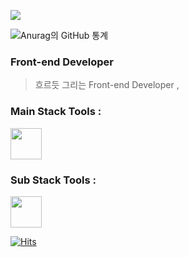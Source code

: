 

![](https://images.velog.io/images/ss3152psy/post/b8dfe875-4504-4ad0-9fac-43e12c150495/name.gif)


![Anurag의 GitHub 통계](https://github-readme-stats.vercel.app/api?username=soyoun&count_private=true&show_icons=true&theme=radical)


### Front-end Developer 

> 흐르듯 그리는 Front-end Developer , 

### Main Stack Tools : 

<image src="https://user-images.githubusercontent.com/70262871/106377017-4e72ca00-63dd-11eb-88c4-ce23537e8051.png" height="50">

### Sub Stack Tools : 

<image src="https://user-images.githubusercontent.com/70262871/106377135-2b94e580-63de-11eb-98db-68cfc0cf528e.png" height="50">
 


[![Hits](https://hits.seeyoufarm.com/api/count/incr/badge.svg?url=https%3A%2F%2Fgithub.com%2Fsosoyoun&count_bg=%23737BF7&title_bg=%23A09797&icon=github.svg&icon_color=%23E7E7E7&title=hits&edge_flat=false)](https://hits.seeyoufarm.com)

  
<!--
 
[![Anurag의 GitHub 통계](https://github-readme-stats.vercel.app/api?username=soyoun)](https://github.com/anuraghazra/github-readme-stats)
[![Top Langs](https://github-readme-stats.vercel.app/api/top-langs/?username=USERID&layout=compact)](https://github.com/anuraghazra/github-readme-stats)
### Hi there, I'm soyoun! 👋
**sosoyoun/sosoyoun** is a ✨ _special_ ✨ repository because its `README.md` (this file) appears on your GitHub profile.

Here are some ideas to get you started:

- 🔭 I’m currently working on ...
- 🌱 I’m currently learning ...
- 👯 I’m looking to collaborate on ...
- 🤔 I’m looking for help with ...
- 💬 Ask me about ...
- 📫 How to reach me: ...
- 😄 Pronouns: ...
- ⚡ Fun fact: ...
-->
